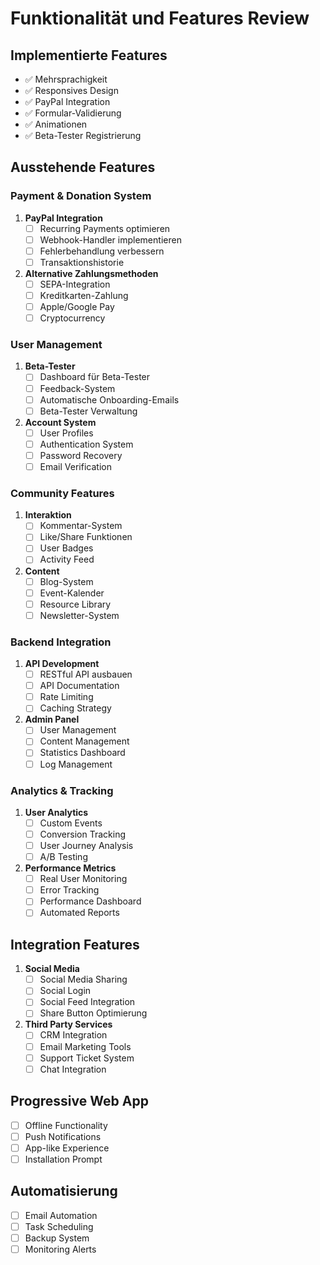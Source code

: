 # Funktionalität und Features Review

## Implementierte Features
- ✅ Mehrsprachigkeit
- ✅ Responsives Design
- ✅ PayPal Integration
- ✅ Formular-Validierung
- ✅ Animationen
- ✅ Beta-Tester Registrierung

## Ausstehende Features

### Payment & Donation System
1. **PayPal Integration**
   - [ ] Recurring Payments optimieren
   - [ ] Webhook-Handler implementieren
   - [ ] Fehlerbehandlung verbessern
   - [ ] Transaktionshistorie

2. **Alternative Zahlungsmethoden**
   - [ ] SEPA-Integration
   - [ ] Kreditkarten-Zahlung
   - [ ] Apple/Google Pay
   - [ ] Cryptocurrency

### User Management
1. **Beta-Tester**
   - [ ] Dashboard für Beta-Tester
   - [ ] Feedback-System
   - [ ] Automatische Onboarding-Emails
   - [ ] Beta-Tester Verwaltung

2. **Account System**
   - [ ] User Profiles
   - [ ] Authentication System
   - [ ] Password Recovery
   - [ ] Email Verification

### Community Features
1. **Interaktion**
   - [ ] Kommentar-System
   - [ ] Like/Share Funktionen
   - [ ] User Badges
   - [ ] Activity Feed

2. **Content**
   - [ ] Blog-System
   - [ ] Event-Kalender
   - [ ] Resource Library
   - [ ] Newsletter-System

### Backend Integration
1. **API Development**
   - [ ] RESTful API ausbauen
   - [ ] API Documentation
   - [ ] Rate Limiting
   - [ ] Caching Strategy

2. **Admin Panel**
   - [ ] User Management
   - [ ] Content Management
   - [ ] Statistics Dashboard
   - [ ] Log Management

### Analytics & Tracking
1. **User Analytics**
   - [ ] Custom Events
   - [ ] Conversion Tracking
   - [ ] User Journey Analysis
   - [ ] A/B Testing

2. **Performance Metrics**
   - [ ] Real User Monitoring
   - [ ] Error Tracking
   - [ ] Performance Dashboard
   - [ ] Automated Reports

## Integration Features
1. **Social Media**
   - [ ] Social Media Sharing
   - [ ] Social Login
   - [ ] Social Feed Integration
   - [ ] Share Button Optimierung

2. **Third Party Services**
   - [ ] CRM Integration
   - [ ] Email Marketing Tools
   - [ ] Support Ticket System
   - [ ] Chat Integration

## Progressive Web App
- [ ] Offline Functionality
- [ ] Push Notifications
- [ ] App-like Experience
- [ ] Installation Prompt

## Automatisierung
- [ ] Email Automation
- [ ] Task Scheduling
- [ ] Backup System
- [ ] Monitoring Alerts
